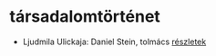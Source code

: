# társadalomtörténet

- Ljudmila Ulickaja: Daniel Stein, tolmács [részletek](../_details/Ljudmila%20Ulickaja.md#id_1285)